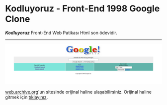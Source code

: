 # Kodluyoruz - Front-End 1998 Google Clone
***Kodluyoruz*** Front-End Web Patikası Html son ödevidir. 
*** 
![Image](img/Google1998.png)

[web.archive.org](https://web.archive.org)'un sitesinde orijinal haline ulaşabilirsiniz.
Orijinal haline gitmek için [tıklayınız](https://web.archive.org/web/19981202230410if_/http://www.google.com/).
